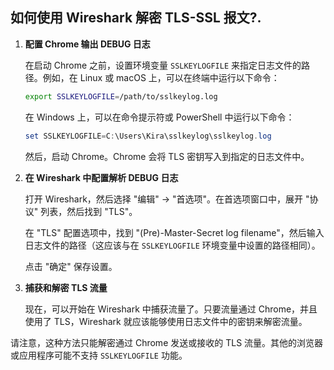 ## 如何使用 Wireshark 解密 TLS-SSL 报文?.

1. **配置 Chrome 输出 DEBUG 日志**

   在启动 Chrome 之前，设置环境变量 `SSLKEYLOGFILE` 来指定日志文件的路径。例如，在 Linux 或 macOS 上，可以在终端中运行以下命令：

   ```bash
   export SSLKEYLOGFILE=/path/to/sslkeylog.log
   ```

   在 Windows 上，可以在命令提示符或 PowerShell 中运行以下命令：

   ```powershell
   set SSLKEYLOGFILE=C:\Users\Kira\sslkeylog\sslkeylog.log
   ```

   然后，启动 Chrome。Chrome 会将 TLS 密钥写入到指定的日志文件中。

2. **在 Wireshark 中配置解析 DEBUG 日志**

   打开 Wireshark，然后选择 "编辑" -> "首选项"。在首选项窗口中，展开 "协议" 列表，然后找到 "TLS"。

   在 "TLS" 配置选项中，找到 "(Pre)-Master-Secret log filename"，然后输入日志文件的路径（这应该与在 `SSLKEYLOGFILE` 环境变量中设置的路径相同）。

   点击 "确定" 保存设置。

3. **捕获和解密 TLS 流量**

   现在，可以开始在 Wireshark 中捕获流量了。只要流量通过 Chrome，并且使用了 TLS，Wireshark 就应该能够使用日志文件中的密钥来解密流量。

请注意，这种方法只能解密通过 Chrome 发送或接收的 TLS 流量。其他的浏览器或应用程序可能不支持 `SSLKEYLOGFILE` 功能。
